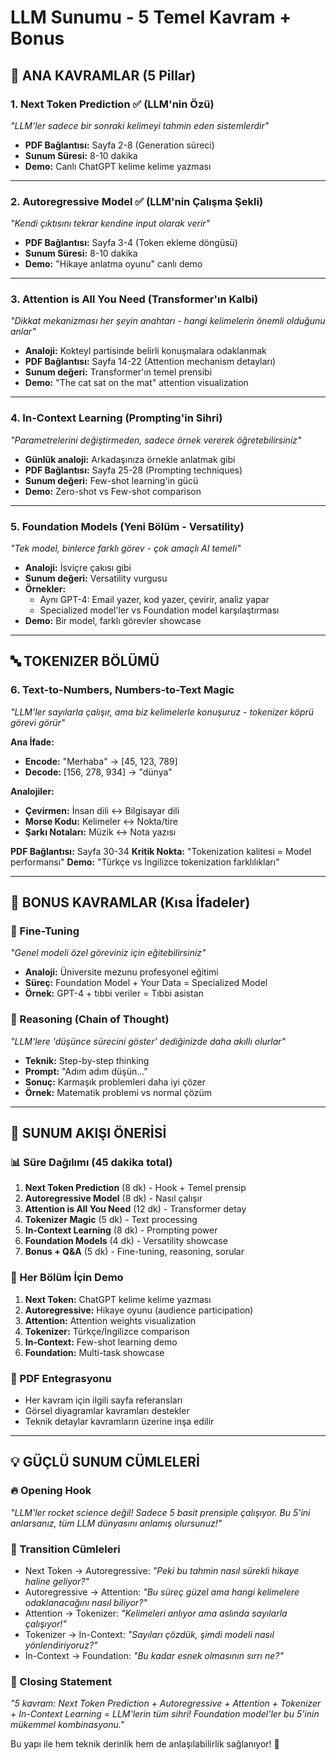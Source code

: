 # LLM Sunumu - 5 Temel Kavram + Bonus

## 🎯 ANA KAVRAMLAR (5 Pillar)

### 1. **Next Token Prediction** ✅ (LLM'nin Özü)
*"LLM'ler sadece bir sonraki kelimeyi tahmin eden sistemlerdir"*
- **PDF Bağlantısı:** Sayfa 2-8 (Generation süreci)
- **Sunum Süresi:** 8-10 dakika
- **Demo:** Canlı ChatGPT kelime kelime yazması

---

### 2. **Autoregressive Model** ✅ (LLM'nin Çalışma Şekli)
*"Kendi çıktısını tekrar kendine input olarak verir"*
- **PDF Bağlantısı:** Sayfa 3-4 (Token ekleme döngüsü)
- **Sunum Süresi:** 8-10 dakika  
- **Demo:** "Hikaye anlatma oyunu" canlı demo

---

### 3. **Attention is All You Need** (Transformer'ın Kalbi)
*"Dikkat mekanizması her şeyin anahtarı - hangi kelimelerin önemli olduğunu anlar"*
- **Analoji:** Kokteyl partisinde belirli konuşmalara odaklanmak
- **PDF Bağlantısı:** Sayfa 14-22 (Attention mechanism detayları)
- **Sunum değeri:** Transformer'ın temel prensibi
- **Demo:** "The cat sat on the mat" attention visualization

---

### 4. **In-Context Learning** (Prompting'in Sihri)
*"Parametrelerini değiştirmeden, sadece örnek vererek öğretebilirsiniz"*
- **Günlük analoji:** Arkadaşınıza örnekle anlatmak gibi
- **PDF Bağlantısı:** Sayfa 25-28 (Prompting techniques)
- **Sunum değeri:** Few-shot learning'in gücü
- **Demo:** Zero-shot vs Few-shot comparison

---

### 5. **Foundation Models** (Yeni Bölüm - Versatility)
*"Tek model, binlerce farklı görev - çok amaçlı AI temeli"*
- **Analoji:** İsviçre çakısı gibi
- **Sunum değeri:** Versatility vurgusu
- **Örnekler:** 
  - Aynı GPT-4: Email yazer, kod yazer, çevirir, analiz yapar
  - Specialized model'ler vs Foundation model karşılaştırması
- **Demo:** Bir model, farklı görevler showcase

---

## 🔤 TOKENIZER BÖLÜMÜ

### 6. **Text-to-Numbers, Numbers-to-Text Magic**
*"LLM'ler sayılarla çalışır, ama biz kelimelerle konuşuruz - tokenizer köprü görevi görür"*

**Ana İfade:**
- **Encode:** "Merhaba" → [45, 123, 789] 
- **Decode:** [156, 278, 934] → "dünya"

**Analojiler:**
- **Çevirmen:** İnsan dili ↔ Bilgisayar dili
- **Morse Kodu:** Kelimeler ↔ Nokta/tire
- **Şarkı Notaları:** Müzik ↔ Nota yazısı

**PDF Bağlantısı:** Sayfa 30-34
**Kritik Nokta:** "Tokenization kalitesi = Model performansı"
**Demo:** "Türkçe vs İngilizce tokenization farklılıkları"

---

## 🎁 BONUS KAVRAMLAR (Kısa İfadeler)

### 💪 Fine-Tuning
*"Genel modeli özel göreviniz için eğitebilirsiniz"*
- **Analoji:** Üniversite mezunu profesyonel eğitimi
- **Süreç:** Foundation Model + Your Data = Specialized Model
- **Örnek:** GPT-4 + tıbbi veriler = Tıbbi asistan

### 🧠 Reasoning (Chain of Thought)
*"LLM'lere 'düşünce sürecini göster' dediğinizde daha akıllı olurlar"*
- **Teknik:** Step-by-step thinking
- **Prompt:** "Adım adım düşün..." 
- **Sonuç:** Karmaşık problemleri daha iyi çözer
- **Örnek:** Matematik problemi vs normal çözüm

---

## 🎯 SUNUM AKIŞI ÖNERİSİ

### 📊 Süre Dağılımı (45 dakika total)
1. **Next Token Prediction** (8 dk) - Hook + Temel prensip
2. **Autoregressive Model** (8 dk) - Nasıl çalışır
3. **Attention is All You Need** (12 dk) - Transformer detay
4. **Tokenizer Magic** (5 dk) - Text processing
5. **In-Context Learning** (8 dk) - Prompting power
6. **Foundation Models** (4 dk) - Versatility showcase
7. **Bonus + Q&A** (5 dk) - Fine-tuning, reasoning, sorular

### 🎪 Her Bölüm İçin Demo
1. **Next Token:** ChatGPT kelime kelime yazması
2. **Autoregressive:** Hikaye oyunu (audience participation)
3. **Attention:** Attention weights visualization
4. **Tokenizer:** Türkçe/İngilizce comparison
5. **In-Context:** Few-shot learning demo
6. **Foundation:** Multi-task showcase

### 🔗 PDF Entegrasyonu
- Her kavram için ilgili sayfa referansları
- Görsel diyagramlar kavramları destekler
- Teknik detaylar kavramların üzerine inşa edilir

---

## 💡 GÜÇLÜ SUNUM CÜMLELERİ

### 🔥 Opening Hook
*"LLM'ler rocket science değil! Sadece 5 basit prensiple çalışıyor. Bu 5'ini anlarsanız, tüm LLM dünyasını anlamış olursunuz!"*

### 🎯 Transition Cümleleri
- Next Token → Autoregressive: *"Peki bu tahmin nasıl sürekli hikaye haline geliyor?"*
- Autoregressive → Attention: *"Bu süreç güzel ama hangi kelimelere odaklanacağını nasıl biliyor?"*
- Attention → Tokenizer: *"Kelimeleri anlıyor ama aslında sayılarla çalışıyor!"*
- Tokenizer → In-Context: *"Sayıları çözdük, şimdi modeli nasıl yönlendiriyoruz?"*
- In-Context → Foundation: *"Bu kadar esnek olmasının sırrı ne?"*

### 🎪 Closing Statement
*"5 kavram: Next Token Prediction + Autoregressive + Attention + Tokenizer + In-Context Learning = LLM'lerin tüm sihri! Foundation model'ler bu 5'inin mükemmel kombinasyonu."*

Bu yapı ile hem teknik derinlik hem de anlaşılabilirlik sağlanıyor! 🚀